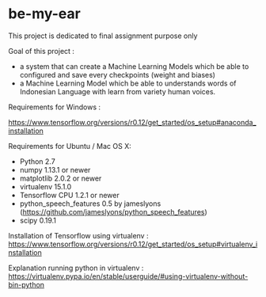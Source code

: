 # be-my-ear
This project is dedicated to final assignment purpose only

Goal of this project :
- a system that can create a Machine Learning Models which be able to configured and save every checkpoints (weight and biases)
- a Machine Learning Model which be able to understands words of Indonesian Language with learn from variety human voices.


Requirements for Windows :



https://www.tensorflow.org/versions/r0.12/get_started/os_setup#anaconda_installation

Requirements for Ubuntu / Mac OS X:
- Python 2.7
- numpy 1.13.1 or newer
- matplotlib 2.0.2 or newer
- virtualenv 15.1.0
- Tensorflow CPU 1.2.1 or newer
- python_speech_features 0.5 by jameslyons (https://github.com/jameslyons/python_speech_features)
- scipy 0.19.1

Installation of Tensorflow using virtualenv :
https://www.tensorflow.org/versions/r0.12/get_started/os_setup#virtualenv_installation

Explanation running python in virtualenv :
https://virtualenv.pypa.io/en/stable/userguide/#using-virtualenv-without-bin-python
